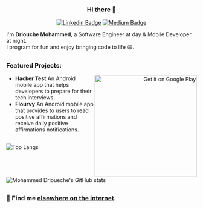 
<div align="center">

### Hi there 👋
</div>

<div align="center">

[![Linkedin Badge](https://img.shields.io/badge/linkedin-%230077B5.svg?&style=for-the-badge&logo=linkedin&logoColor=white)](https://www.linkedin.com/in/driouechemed/) [![Medium Badge](https://img.shields.io/badge/medium-%2312100E.svg?&style=for-the-badge&logo=medium&logoColor=white)](https://medium.com/@drioueche.med)
</div>

I'm **Driouche Mohammed**, a Software Engineer at day & Mobile Developer at night.
<br />
I program for fun and enjoy bringing code to life 😄.


## 
### Featured Projects:

<a href='https://play.google.com/store/apps/developer?id=e_life' align="right">
<img alt='Get it on Google Play' src='https://play.google.com/intl/en_us/badges/static/images/badges/en_badge_web_generic.png' width="270" align="right"/>
</a>

- **Hacker Test** An Android mobile app that helps developers to prepare for their tech interviews. 
- **Flourvy** An Android mobile app that provides to users to read positive affirmations and receive daily positive affirmations notifications.


## 
<div>

![Top Langs](https://github-readme-stats-sigma-five.vercel.app/api/top-langs?username=driouecheMed&show_icons=true&locale=en&title_color=24292E&text_color=24292E&icon_color=24292E&layout=compact)
![Mohammed Drioueche's GitHub stats](https://github-readme-stats-sigma-five.vercel.app/api?username=driouecheMed&show_icons=true&title_color=24292E&text_color=24292E&icon_color=24292E)
</div>


## 
### 💬 Find me [elsewhere on the internet](https://linktr.ee/drioueche_med).


<!--
**driouecheMed/driouecheMed** is a ✨ _special_ ✨ repository because its `README.md` (this file) appears on your GitHub profile.

Here are some ideas to get you started:

- 🔭 I’m currently working on ...
- 🌱 I’m currently learning ...
- 👯 I’m looking to collaborate on ...
- 🤔 I’m looking for help with ...
- 💬 Ask me about ...
- 📫 How to reach me: ...
- 😄 Pronouns: ...
- ⚡ Fun fact: ...
-->
